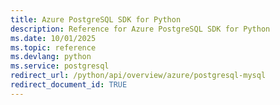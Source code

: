 ```yaml
---
title: Azure PostgreSQL SDK for Python
description: Reference for Azure PostgreSQL SDK for Python
ms.date: 10/01/2025
ms.topic: reference
ms.devlang: python
ms.service: postgresql
redirect_url: /python/api/overview/azure/postgresql-mysql
redirect_document_id: TRUE
---
```

